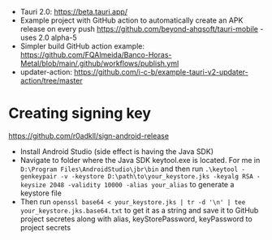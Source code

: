 - Tauri 2.0: https://beta.tauri.app/
- Example project with GitHub action to automatically create an APK release on every push https://github.com/beyond-ahqsoft/tauri-mobile - uses 2.0 alpha-5
- Simpler build GitHub action example: https://github.com/FQAlmeida/Banco-Horas-Metal/blob/main/.github/workflows/publish.yml
- updater-action: https://github.com/i-c-b/example-tauri-v2-updater-action/tree/master

# Creating signing key
https://github.com/r0adkll/sign-android-release

- Install Android Studio (side effect is having the Java SDK)
- Navigate to folder where the Java SDK keytool.exe is located. For me in `D:\Program Files\AndroidStudio\jbr\bin` and then run `.\keytool -genkeypair -v -keystore D:\path\to\your_keystore.jks -keyalg RSA -keysize 2048 -validity 10000 -alias your_alias` to generate a keystore file
- Then run `openssl base64 < your_keystore.jks | tr -d '\n' | tee your_keystore.jks.base64.txt` to get it as a string and save it to GitHub project secretes along with alias, keyStorePassword, keyPassword to project secrets
